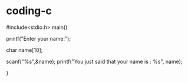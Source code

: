 # coding-c

#include<stdio.h> 
main()

printf("Enter your name:");

 char name[10];

scanf("%s",&name);  printf("You just said that your name is : %s", name);

}
